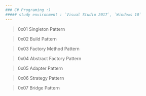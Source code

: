 ```yaml
---
### C# Programing :) 
##### study environment : `Visual Studio 2017`, `Windows 10`
---
```

>0x01 Singleton Pattern

>0x02 Build Pattern

>0x03 Factory Method Pattern

>0x04 Abstract Factory Pattern

>0x05 Adapter Pattern

>0x06 Strategy Pattern

>0x07 Bridge Pattern